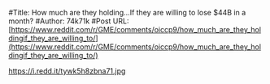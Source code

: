 #Title: How much are they holding…If they are willing to lose $44B in a month?
#Author: 74k71k
#Post URL: [https://www.reddit.com/r/GME/comments/oiccp9/how_much_are_they_holdingif_they_are_willing_to/](https://www.reddit.com/r/GME/comments/oiccp9/how_much_are_they_holdingif_they_are_willing_to/)


https://i.redd.it/tywk5h8zbna71.jpg